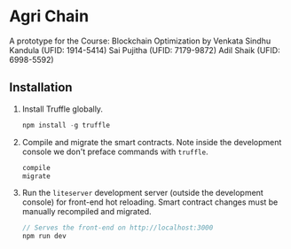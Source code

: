 # Agri Chain
A prototype for the Course: Blockchain Optimization
by 
Venkata Sindhu Kandula (UFID: 1914-5414)
Sai Pujitha (UFID: 7179-9872)
Adil Shaik (UFID: 6998-5592)

## Installation

1. Install Truffle globally.
    ```javascript
    npm install -g truffle
    ```
2. Compile and migrate the smart contracts. Note inside the development console we don't preface commands with `truffle`.
    ```javascript
    compile
    migrate
    ```
3. Run the `liteserver` development server (outside the development console) for front-end hot reloading. Smart contract changes must be manually recompiled and migrated.
    ```javascript
    // Serves the front-end on http://localhost:3000
    npm run dev
    ```
